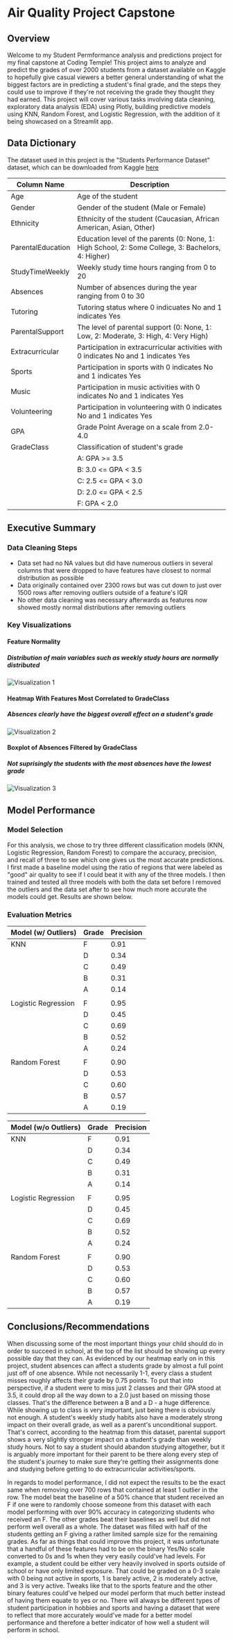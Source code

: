 # Air Quality Project Capstone

## Overview

Welcome to my Student Permformance analysis and predictions project for my final capstone at Coding Temple! This project aims to analyze and predict the grades of over 2000 students from a dataset available on Kaggle to hopefully give casual viewers a better general understanding of what the biggest factors are in predicting a student's final grade, and the steps they could use to improve if they're not receiving the grade they thought they had earned. This project will cover various tasks involving data cleaning, exploratory data analysis (EDA) using Plotly, building predictive models using KNN, Random Forest, and Logistic Regression, with the addition of it being showcased on a Streamlit app.

## Data Dictionary

The dataset used in this project is the "Students Performance Dataset" dataset, which can be downloaded from Kaggle [here](https://www.kaggle.com/datasets/rabieelkharoua/students-performance-dataset/data)

| Column Name       | Description                                          |
|-------------------|------------------------------------------------------|
| Age               | Age of the student                                                                                |
| Gender            | Gender of the student (Male or Female)                                                            |
| Ethnicity         | Ethnicity of the student (Caucasian, African American, Asian, Other)                              |
| ParentalEducation | Education level of the parents (0: None, 1: High School, 2: Some College, 3: Bachelors, 4: Higher)|
| StudyTimeWeekly   | Weekly study time hours ranging from 0 to 20                                                      |
| Absences          | Number of absences during the year ranging from 0 to 30                                           |
| Tutoring          | Tutoring status where 0 indicuates No and 1 indicates Yes                                         |
| ParentalSupport   | The level of parental support (0: None, 1: Low, 2: Moderate, 3: High, 4: Very High)               |
| Extracurricular   | Participation in extracurricular activities with 0 indicates No and 1 indicates Yes               |
| Sports            | Participation in sports with 0 indicates No and 1 indicates Yes                                   |
| Music             | Participation in music activities with 0 indicates No and 1 indicates Yes                         |
| Volunteering      | Participation in volunteering with 0 indicates No and 1 indicates Yes                             |
| GPA               | Grade Point Average on a scale from 2.0-4.0                                                       |
| GradeClass        | Classification of student's grade |
|                   |   A: GPA >= 3.5 |
|                   |   B: 3.0 <= GPA < 3.5 |
|                   |   C: 2.5 <= GPA < 3.0|
|                   |   D: 2.0 <= GPA < 2.5|
|                   |   F: GPA < 2.0 |


## Executive Summary

### Data Cleaning Steps
- Data set had no NA values but did have numerous outliers in several columns that were dropped to have features have closest to normal distribution as possible
- Data originally contained over 2300 rows but was cut down to just over 1500 rows after removing outliers outside of a feature's IQR
- No other data cleaning was necessary afterwards as features now showed mostly normal distributions after removing outliers

### Key Visualizations

#### Feature Normality
##### Distribution of main variables such as weekly study hours are normally distributed


![Visualization 1](Distribution.png)

#### Heatmap With Features Most Correlated to GradeClass
##### Absences clearly have the biggest overall effect on a student's grade


![Visualization 2](Heatmap.png)

#### Boxplot of Absences Filtered by GradeClass
##### Not suprisingly the students with the most absences have the lowest grade


![Visualization 3](Boxplot.png)

## Model Performance

### Model Selection
For this analysis, we chose to try three different classification models (KNN, Logistic Regression, Random Forest) to compare the accuracy, precision, and recall of three to see which one gives us the most accurate predictions. I first made a baseline model using the ratio of regions that were labeled as "good" air quality to see if I could beat it with any of the three models. I then trained and tested all three models with both the data set before I removed the outliers and the data set after to see how much more accurate the models could get. Results are shown below.

### Evaluation Metrics

|Model (w/ Outliers)| Grade | Precision | 
|-------------------|-------|-----------|
|KNN                | F     | 0.91      |
|                   | D     | 0.34      |
|                   | C     | 0.49      |
|                   | B     | 0.31      |
|                   | A     | 0.14      |
|                   |       |           |
|Logistic Regression| F     | 0.95      |
|                   | D     | 0.45      |
|                   | C     | 0.69      |
|                   | B     | 0.52      |
|                   | A     | 0.24      |
|                   |       |           |
|Random Forest      | F     | 0.90      |
|                   | D     | 0.53      |
|                   | C     | 0.60      |
|                   | B     | 0.57      |
|                   | A     | 0.19      |                   

|Model (w/o Outliers)| Grade | Precision | 
|--------------------|-------|-----------|
|KNN                 | F     | 0.91      |
|                    | D     | 0.34      |
|                    | C     | 0.49      |
|                    | B     | 0.31      |
|                    | A     | 0.14      |
|                    |       |           |
|Logistic Regression | F     | 0.95      |
|                    | D     | 0.45      |
|                    | C     | 0.69      |
|                    | B     | 0.52      |
|                    | A     | 0.24      |
|                    |       |           |
|Random Forest       | F     | 0.90      |
|                    | D     | 0.53      |
|                    | C     | 0.60      |
|                    | B     | 0.57      |
|                    | A     | 0.19      |  


## Conclusions/Recommendations
When discussing some of the most important things your child should do in order to succeed in school, at the top of the list should be showing up every possible day that they can. As evidenced by our heatmap early on in this project, student absences can affect a students grade by almost a full point just off of one absence. While not necessarily 1-1, every class a student misses roughly affects their grade by 0.75 points. To put that into perspective, if a student were to miss just 2 classes and their GPA stood at 3.5, it could drop all the way down to a 2.0 just based on missing those classes. That's the difference between a B and a D - a huge difference. While showing up to class is very important, just being there is obviously not enough. A student's weekly study habits also have a moderately strong impact on their overall grade, as well as a parent's unconditional support. That's correct, according to the heatmap from this dataset, parental support shows a very slightly stronger impact on a student's grade than weekly study hours. Not to say a student should abandon studying altogether, but it is arguably more important for their parent to be there along every step of the student's journey to make sure they're getting their assignments done and studying before getting to do extracurricular activities/sports.

In regards to model performance, I did not expect the results to be the exact same when removing over 700 rows that contained at least 1 outlier in the row. The model beat the baseline of a 50% chance that student received an F if one were to randomly choose someone from this dataset with each model performing with over 90% accuracy in categorizing students who received an F. The other grades beat their baselines as well but did not perform well overall as a whole. The dataset was filled with half of the students getting an F giving a rather limited sample size for the remaining grades. As far as things that could improve this project, it was unfortunate that a handful of these features had to be on the binary Yes/No scale converted to 0s and 1s when they very easily could've had levels. For example, a student could be either very heavily involved in sports outside of school or have only limited exposure. That could be graded on a 0-3 scale with 0 being not active in sports, 1 is barely active, 2 is moderately active, and 3 is very active. Tweaks like that to the sports feature and the other binary features could've helped our model perform that much better instead of having them equate to yes or no. There will always be different types of student participation in hobbies and sports and having a dataset that were to reflect that more accurately would've made for a better model performance and therefore a better indicator of how well a student will perform in school.
